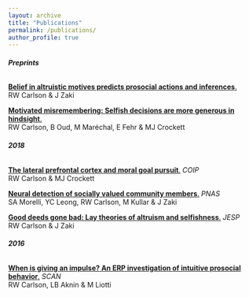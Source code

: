 ```yaml
---
layout: archive
title: "Publications"
permalink: /publications/
author_profile: true
---
```

###### __Preprints__  
  
 [**Belief in altruistic motives predicts prosocial actions and inferences**.](https://carlsonrw.github.io/_pages/belief_altMotives.pdf)  
 RW Carlson & J Zaki  
  
[**Motivated misremembering: Selfish decisions are more generous in hindsight**.](https://www.researchgate.net/profile/Ryan_Carlson4/publication/330574904_Motivated_misremembering_selfish_decisions_are_more_generous_in_hindsight/links/5c4c87a9458515a4c7424ba6/Motivated-misremembering-selfish-decisions-are-more-generous-in-hindsight.pdf)  
RW Carlson, B Oud, M Maréchal, E Fehr & MJ Crockett  

###### __2018__  
 
[**The lateral prefrontal cortex and moral goal pursuit**.](https://static1.squarespace.com/static/538ca3ade4b090f9ef331978/t/5bc8db67e5e5f0da97432b84/1539890024330/1-s2.0-S2352250X18300034-main.pdf)  *COIP*  
RW Carlson & MJ Crockett

[**Neural detection of socially valued community members**.](http://ssnl.stanford.edu/sites/default/files/pdf/Morelli%20et%20al_in%20press_PNAS.pdf?width=85%&height=85%&iframe=true)  *PNAS*  
SA Morelli, YC Leong, RW Carlson, M Kullar & J Zaki
 
[**Good deeds gone bad: Lay theories of altruism and selfishness**.](http://ssnl.stanford.edu/sites/default/files/pdf/carlsonZaki_layTheories_inpress_0.pdf?width=85%&height=85%&iframe=true)  *JESP*  
RW Carlson & J Zaki  

###### __2016__  
 
[**When is giving an impulse? An ERP investigation of intuitive prosocial behavior**.](https://academic.oup.com/scan/article/11/7/1121/1753464)  *SCAN*  
RW Carlson, LB Aknin & M Liotti 








